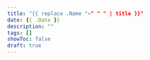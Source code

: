 ```yaml
---
title: "{{ replace .Name "-" " " | title }}"
date: {{ .Date }}
description: ""
tags: []
showToc: false
draft: true
---
```


